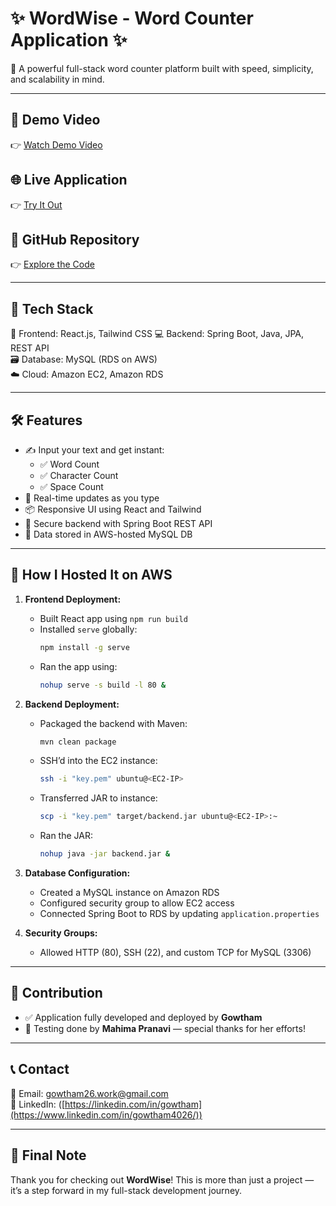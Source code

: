# ✨ WordWise - Word Counter Application ✨

🚀 A powerful full-stack word counter platform built with speed, simplicity, and scalability in mind.

---

## 🎥 Demo Video
👉 [Watch Demo Video](https://drive.google.com/file/d/1HpU2hOp6JaKHfusHSzeIa3-pUbgHFU_a/view?usp=sharing)  

## 🌐 Live Application
👉 [Try It Out](http://65.0.106.151/)

## 📂 GitHub Repository
👉 [Explore the Code](https://lnkd.in/gAwnUx4m)

---

## 🧱 Tech Stack

🎨 Frontend: React.js, Tailwind CSS
💻 Backend: Spring Boot, Java, JPA, REST API  
🗃️ Database: MySQL (RDS on AWS)  
☁️ Cloud: Amazon EC2, Amazon RDS  

---

## 🛠️ Features

- ✍️ Input your text and get instant:
  - ✅ Word Count
  - ✅ Character Count
  - ✅ Space Count
- 🎯 Real-time updates as you type
- 📦 Responsive UI using React and Tailwind
- 🔐 Secure backend with Spring Boot REST API
- 💾 Data stored in AWS-hosted MySQL DB

---

## 📌 How I Hosted It on AWS

1. **Frontend Deployment:**
   - Built React app using `npm run build`
   - Installed `serve` globally:  
     ```bash
     npm install -g serve
     ```
   - Ran the app using:  
     ```bash
     nohup serve -s build -l 80 &
     ```

2. **Backend Deployment:**
   - Packaged the backend with Maven:
     ```bash
     mvn clean package
     ```
   - SSH’d into the EC2 instance:
     ```bash
     ssh -i "key.pem" ubuntu@<EC2-IP>
     ```
   - Transferred JAR to instance:
     ```bash
     scp -i "key.pem" target/backend.jar ubuntu@<EC2-IP>:~
     ```
   - Ran the JAR:
     ```bash
     nohup java -jar backend.jar &
     ```

3. **Database Configuration:**
   - Created a MySQL instance on Amazon RDS
   - Configured security group to allow EC2 access
   - Connected Spring Boot to RDS by updating `application.properties`

4. **Security Groups:**
   - Allowed HTTP (80), SSH (22), and custom TCP for MySQL (3306)

---

## 🙌 Contribution

- ✅ Application fully developed and deployed by **Gowtham**
- 🧪 Testing done by **Mahima Pranavi** — special thanks for her efforts!

---

## 📞 Contact

📧 Email: gowtham26.work@gmail.com  
🔗 LinkedIn: ([https://linkedin.com/in/gowtham](https://www.linkedin.com/in/gowtham4026/))

---

## 💬 Final Note

Thank you for checking out **WordWise**! This is more than just a project — it’s a step forward in my full-stack development journey.

